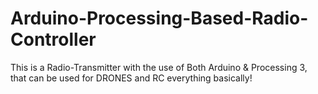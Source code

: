 # Arduino-Processing-Based-Radio-Controller
This is a Radio-Transmitter with the use of Both Arduino &amp; Processing 3, that can be used for DRONES and RC everything basically!
